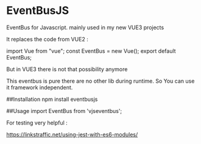 # EventBusJS
EventBus for Javascript. mainly used in my new VUE3 projects

It replaces the code from VUE2 :

import Vue from "vue";
const EventBus = new Vue();
export default EventBus;

But in VUE3 there is not that possibility anymore

This eventbus is pure there are no other lib during runtime.
So You can use it framework independent.




##Installation
npm install eventbusjs

##Usage 
import EventBus from 'vjseventbus';


For testing very helpful :

https://linkstraffic.net/using-jest-with-es6-modules/
